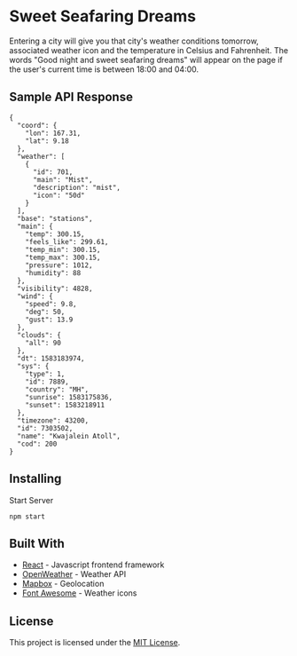 # Sweet Seafaring Dreams

Entering a city will give you that city's weather conditions tomorrow, associated weather icon and the temperature in Celsius and Fahrenheit. The words "Good night and sweet seafaring dreams" will appear on the page if the user's current time is between 18:00 and 04:00.

## Sample API Response

```
{
  "coord": {
    "lon": 167.31,
    "lat": 9.18
  },
  "weather": [
    {
      "id": 701,
      "main": "Mist",
      "description": "mist",
      "icon": "50d"
    }
  ],
  "base": "stations",
  "main": {
    "temp": 300.15,
    "feels_like": 299.61,
    "temp_min": 300.15,
    "temp_max": 300.15,
    "pressure": 1012,
    "humidity": 88
  },
  "visibility": 4828,
  "wind": {
    "speed": 9.8,
    "deg": 50,
    "gust": 13.9
  },
  "clouds": {
    "all": 90
  },
  "dt": 1583183974,
  "sys": {
    "type": 1,
    "id": 7889,
    "country": "MH",
    "sunrise": 1583175836,
    "sunset": 1583218911
  },
  "timezone": 43200,
  "id": 7303502,
  "name": "Kwajalein Atoll",
  "cod": 200
}
```

## Installing

Start Server

```
npm start
```

## Built With

- [React](http://reactjs.org/) - Javascript frontend framework
- [OpenWeather](https://openweathermap.org/) - Weather API
- [Mapbox](https://openweathermap.org/) - Geolocation
- [Font Awesome](https://fontawesome.com) - Weather icons

## License

This project is licensed under the [MIT License](LICENSE).
